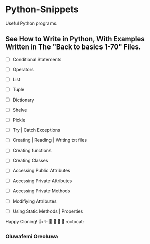 # Python-Snippets
Useful Python programs. 

## See How to Write in Python, With Examples Written in The "Back to basics 1-70" Files.
- [ ] Conditional Statements
- [ ] Operators
- [ ] List
- [ ] Tuple
- [ ] Dictionary
- [ ] Shelve
- [ ] Pickle
- [ ] Try | Catch Exceptions
- [ ] Creating | Reading | Writing txt files
- [ ] Creating functions
- [ ] Creating Classes
- [ ] Accessing Public Attributes
- [ ] Accessing Private Attributes
- [ ] Accessing Private Methods
- [ ] Modifiying Attributes
- [ ] Using Static Methods | Properties






Happy Cloning!
:+1: :sparkles: :camel: :tada: 
:rocket: :metal: :octocat: 
### Oluwafemi Oreoluwa
